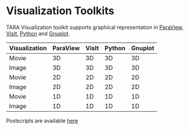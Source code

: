 # Visualization Toolkits

TARA Visualization toolkit supports graphical representation in [ParaView](https://www.paraview.org/), [VisIt](https://wci.llnl.gov/simulation/computer-codes/visit), [Python](https://www.python.org/) and [Gnuplot](http://www.gnuplot.info/).

Visualization | ParaView | VisIt | Python | Gnuplot
--------|--------|--------|--------|--------
Movie | 3D | 3D | 3D | 3D 
Image | 3D | 3D | 3D | 3D  
Movie | 2D | 2D | 2D | 2D 
Image | 2D | 2D | 2D | 2D 
Movie | 1D | 1D | 1D | 1D 
Image | 1D | 1D | 1D | 1D 

Postscripts are available [here](https://github.com/RupakMukherjee/TARA/tree/master/PostScripts)
